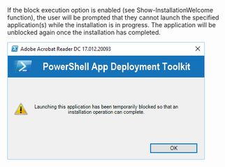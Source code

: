 If the block execution option is enabled (see Show-InstallationWelcome function), the user will be prompted that they cannot launch the specified application(s) while the installation is in progress. The application will be unblocked again once the installation has completed.

![](images/image10.png)
